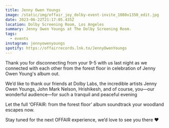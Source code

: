 ```yaml
---
title: Jenny Owen Youngs
image: /static/img/offair_joy_dolby-event-invite_1080x1350_edit.jpg
date: 2023-06-22T21:17:05.435Z
location: Dolby Screening Room, Los Angeles
summary: Jenny Owen Youngs at The Dolby Screening Room.
tags:
  - events
instagram: jennyowenyoungs
spotify: https://offairrecords.lnk.to/JennyOwenYoungs
---
```

Thank you for disconnecting from your 9-5 with us last night as we connected with each other from the forest floor in celebration of Jenny Owen Young's album out.

We’d like to thank our friends at Dolby Labs, the incredible artists Jenny Owen Youngs, John Mark Nelson, Hrishikesh, and of course, you—our wonderful audience—for such a tranquil and peaceful evening

Let the full ‘OFFAIR: from the forest floor’ album soundtrack your woodland escapes now.

Stay tuned for the next OFFAIR experience, we’d love to see you there ❤️